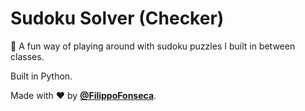# Sudoku Solver (Checker)

🧠 A fun way of playing around with sudoku puzzles I built in between classes.

Built in Python.

Made with ❤️ by [**@FilippoFonseca**](https://twitter.com/FilippoFonseca).
